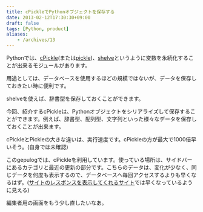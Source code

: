 ```yaml
---
title: cPickleでPythonオブジェクトを保存する
date: 2013-02-12T17:30:30+09:00
draft: false
tags: [Python, product]
aliases:
    - /archives/13
---
```


Pythonでは、[cPickle](http://docs.python.jp/2.4/lib/module-cPickle.html)(または[pickle](http://docs.python.jp/2.4/lib/module-pickle.html))、[shelve](http://docs.python.jp/2/library/shelve.html)というように変数を永続化することが出来るモジュールがあります。

用途としては、データベースを使用するほどの規模ではないが、データを保存しておきたい時に便利です。

shelveを使えば、辞書型を保存しておくことができます。
今回、紹介するcPickleは、Pythonオブジェクトをシリアライズして保存することができます。例えば、辞書型、配列型、文字列といった様々なデータを保存しておくことが出来ます。

cPickleとPickleの大きな違いは、実行速度です。cPickleの方が最大で1000倍早いそう。(自身では未確認)

このgepulogでは、cPickleを利用しています。使っている場所は、サイドバーにあるカテゴリと最近の更新の部分です。こちらのデータは、変化が少なく、同じデータを何度も表示するので、データベースへ毎回アクセスするよりも早くなるはず。([サイトのレスポンスを表示してくれるサイト](http://site-speed.podzone.net/)では早くなっているように見える)

編集者用の画面をもう少し直したいなあ。

